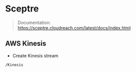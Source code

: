 # Sceptre

> Documentation: https://sceptre.cloudreach.com/latest/docs/index.html

## AWS Kinesis
- Create Kinesis stream
```
/Kinesis
```
